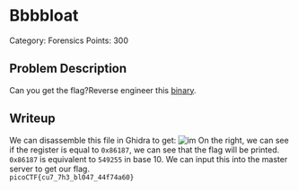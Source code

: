 # Bbbbloat
Category: Forensics
Points: 300
## Problem Description
Can you get the flag?Reverse engineer this  [binary](https://artifacts.picoctf.net/c/47/bbbbloat).
## Writeup

We can disassemble this file in Ghidra to get:
![im](https://i.ibb.co/KKFSDZF/image.png)
On the right, we can see if the register is equal to `0x86187`, we can see that the flag will be printed. `0x86187` is equivalent to `549255` in base 10. We can input this into the master server to get our flag.
<br> `picoCTF{cu7_7h3_bl047_44f74a60}`
